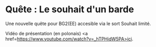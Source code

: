 # Quête : Le souhait d'un barde
Une nouvelle quête pour BG2(EE) accesible via le sort Souhait limité.

Vidéo de présentation (en polonais) <a href=https://www.youtube.com/watch?v=_hTPHidW5PA>ici</a>.
